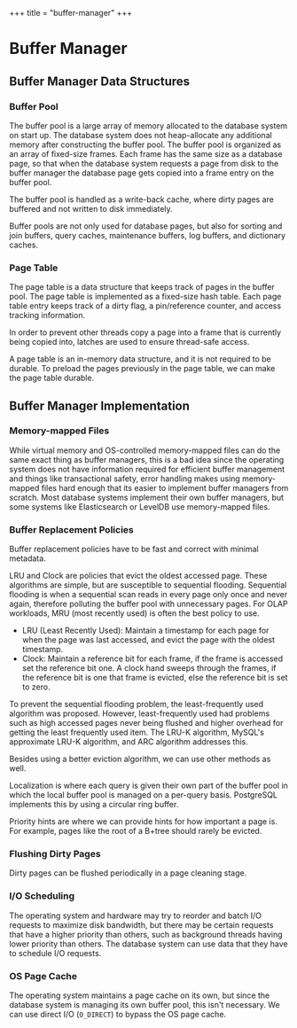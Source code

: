 +++
title = "buffer-manager"
+++

# Buffer Manager

## Buffer Manager Data Structures

### Buffer Pool

The buffer pool is a large array of memory allocated to the database system on start up.
The database system does not heap-allocate any additional memory after constructing the buffer pool.
The buffer pool is organized as an array of fixed-size frames. Each frame has the same size as
a database page, so that when the database system requests a page from disk to the buffer manager
the database page gets copied into a frame entry on the buffer pool.

The buffer pool is handled as a write-back cache, where dirty pages are buffered and not written
to disk immediately.

Buffer pools are not only used for database pages, but also for sorting and join buffers,
query caches, maintenance buffers, log buffers, and dictionary caches.

### Page Table

The page table is a data structure that keeps track of pages in the buffer pool. The page table
is implemented as a fixed-size hash table. Each page table entry keeps track of a dirty flag,
a pin/reference counter, and access tracking information.

In order to prevent other threads copy a page into a frame that is currently being copied into,
latches are used to ensure thread-safe access.

A page table is an in-memory data structure, and it is not required to be durable. To preload
the pages previously in the page table, we can make the page table durable.

## Buffer Manager Implementation

### Memory-mapped Files

While virtual memory and OS-controlled memory-mapped files can do the same exact thing as
buffer managers, this is a bad idea since the operating system does not have information
required for efficient buffer management and things like transactional safety, error handling
makes using memory-mapped files hard enough that its easier to implement buffer managers from scratch.
Most database systems implement their own buffer managers, but some systems like Elasticsearch or
LevelDB use memory-mapped files.

### Buffer Replacement Policies

Buffer replacement policies have to be fast and correct with minimal metadata.

LRU and Clock are policies that evict the oldest accessed page. These algorithms are simple, but
are susceptible to sequential flooding. Sequential flooding is when a sequential scan reads in
every page only once and never again, therefore polluting the buffer pool with unnecessary pages.
For OLAP workloads, MRU (most recently used) is often the best policy to use.

- LRU (Least Recently Used): Maintain a timestamp for each page for when the page was last accessed,
  and evict the page with the oldest timestamp.
- Clock: Maintain a reference bit for each frame, if the frame is accessed set the reference bit one. A clock hand sweeps through the frames, if the reference bit is one that frame is evicted, else the reference bit is set to zero.

To prevent the sequential flooding problem, the least-frequently used algorithm was proposed.
However, least-frequently used had problems such as high accessed pages never being flushed and
higher overhead for getting the least frequently used item.
The LRU-K algorithm, MySQL's approximate LRU-K algorithm, and ARC algorithm addresses this.

Besides using a better eviction algorithm, we can use other methods as well.

Localization is where each query is given their own part of the buffer pool in which the
local buffer pool is managed on a per-query basis. PostgreSQL implements this by using
a circular ring buffer.

Priority hints are where we can provide hints for how important a page is. For example, pages
like the root of a B+tree should rarely be evicted.

### Flushing Dirty Pages

Dirty pages can be flushed periodically in a page cleaning stage.

### I/O Scheduling

The operating system and hardware may try to reorder and batch I/O requests to maximize
disk bandwidth, but there may be certain requests that have a higher priority than others,
such as background threads having lower priority than others. The database system can use
data that they have to schedule I/O requests.

### OS Page Cache

The operating system maintains a page cache on its own, but since the database system is managing
its own buffer pool, this isn't necessary. We can use direct I/O (`O_DIRECT`) to bypass the OS
page cache.
